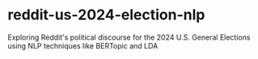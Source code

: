 # reddit-us-2024-election-nlp
Exploring Reddit's political discourse for the 2024 U.S. General Elections using NLP techniques like BERTopic and LDA
